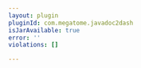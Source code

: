 ```yaml
---
layout: plugin
pluginId: com.megatome.javadoc2dash
isJarAvailable: true
error: ''
violations: []

---
```

